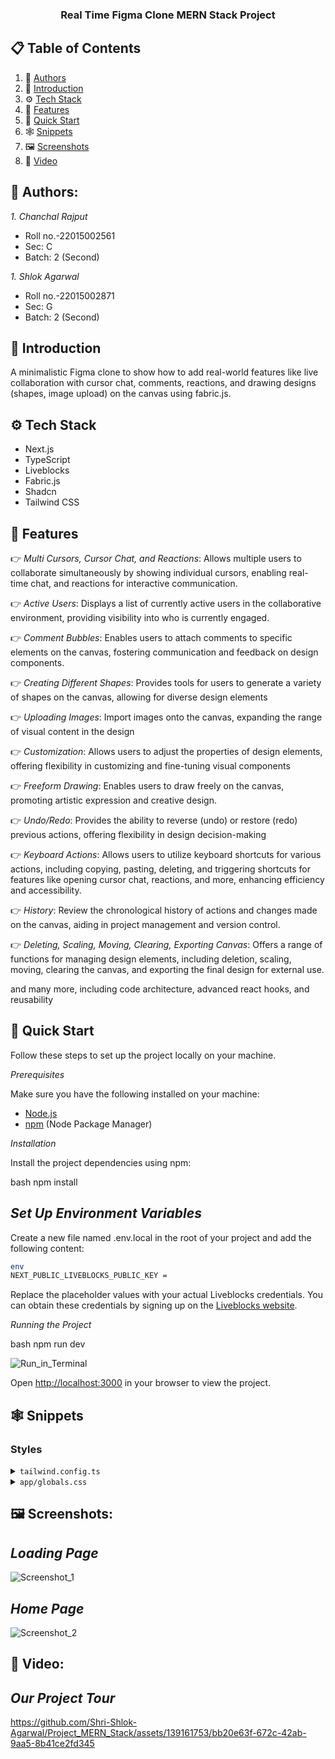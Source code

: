 <h3 align="center">Real Time Figma Clone MERN Stack Project</h3>

## 📋 <a name="table">Table of Contents</a>

1. 🗽 [Authors](#authors)
2. 🤖 [Introduction](#introduction)
3. ⚙️ [Tech Stack](#tech-stack)
4. 🔋 [Features](#features)
5. 🤸 [Quick Start](#quick-start)
6. 🕸️ [Snippets](#snippets)
7. 🖼️ [Screenshots](#screenshots)
8. 🎥 [Video](#video)

## <a name="authors"> 🗽 Authors:</a>

*1. Chanchal Rajput*
- Roll no.-22015002561
- Sec: C
- Batch: 2 (Second)

*1. Shlok Agarwal*
- Roll no.-22015002871
- Sec: G
- Batch: 2 (Second)


## <a name="introduction">🤖 Introduction</a>

A minimalistic Figma clone to show how to add real-world features like live collaboration with cursor chat, comments, reactions, and drawing designs (shapes, image upload) on the canvas using fabric.js.

## <a name="tech-stack">⚙️ Tech Stack</a>

- Next.js
- TypeScript
- Liveblocks
- Fabric.js
- Shadcn
- Tailwind CSS

## <a name="features">🔋 Features</a>

👉 *Multi Cursors, Cursor Chat, and Reactions*: Allows multiple users to collaborate simultaneously by showing individual cursors, enabling real-time chat, and reactions for interactive communication.

👉 *Active Users*: Displays a list of currently active users in the collaborative environment, providing visibility into who is currently engaged.

👉 *Comment Bubbles*: Enables users to attach comments to specific elements on the canvas, fostering communication and feedback on design components.

👉 *Creating Different Shapes*: Provides tools for users to generate a variety of shapes on the canvas, allowing for diverse design elements

👉 *Uploading Images*: Import images onto the canvas, expanding the range of visual content in the design

👉 *Customization*: Allows users to adjust the properties of design elements, offering flexibility in customizing and fine-tuning visual components

👉 *Freeform Drawing*: Enables users to draw freely on the canvas, promoting artistic expression and creative design.

👉 *Undo/Redo*: Provides the ability to reverse (undo) or restore (redo) previous actions, offering flexibility in design decision-making

👉 *Keyboard Actions*: Allows users to utilize keyboard shortcuts for various actions, including copying, pasting, deleting, and triggering shortcuts for features like opening cursor chat, reactions, and more, enhancing efficiency and accessibility.

👉 *History*: Review the chronological history of actions and changes made on the canvas, aiding in project management and version control.

👉 *Deleting, Scaling, Moving, Clearing, Exporting Canvas*: Offers a range of functions for managing design elements, including deletion, scaling, moving, clearing the canvas, and exporting the final design for external use.

and many more, including code architecture, advanced react hooks, and reusability 

## <a name="quick-start">🤸 Quick Start</a>

Follow these steps to set up the project locally on your machine.

*Prerequisites*

Make sure you have the following installed on your machine:

- [Node.js](https://nodejs.org/en)
- [npm](https://www.npmjs.com/) (Node Package Manager)


*Installation*

Install the project dependencies using npm:

bash
npm install


*Set Up Environment Variables*
-
Create a new file named .env.local in the root of your project and add the following content:

```bash
env
NEXT_PUBLIC_LIVEBLOCKS_PUBLIC_KEY = 
```

Replace the placeholder values with your actual Liveblocks credentials. You can obtain these credentials by signing up on the [Liveblocks website](https://liveblocks.io).

*Running the Project*

bash
npm run dev

![Run_in_Terminal](https://github.com/Shri-Shlok-Agarwal/Project_MERN_Stack/assets/139161753/d552159d-64b3-4ad3-97ff-1f3c2ef3d84f)

Open [http://localhost:3000](http://localhost:3000) in your browser to view the project.

## <a name="snippets">🕸️ Snippets</a>

### Styles

<details>
<summary><code>tailwind.config.ts</code></summary>

typescript
import type { Config } from "tailwindcss";

const config = {
  darkMode: ["class"],
  content: [
    "./pages/**/*.{ts,tsx}",
    "./components/**/*.{ts,tsx}",
    "./app/**/*.{ts,tsx}",
    "./src/**/*.{ts,tsx}",
  ],
  prefix: "",
  theme: {
    container: {
      center: true,
      padding: "2rem",
      screens: {
        "2xl": "1400px",
      },
    },
    extend: {
      colors: {
        primary: {
          black: "#14181F",
          green: "#56FFA6",
          grey: {
            100: "#2B303B",
            200: "#202731",
            300: "#C4D3ED",
          },
        },
      },
      keyframes: {
        "accordion-down": {
          from: { height: "0" },
          to: { height: "var(--radix-accordion-content-height)" },
        },
        "accordion-up": {
          from: { height: "var(--radix-accordion-content-height)" },
          to: { height: "0" },
        },
      },
      animation: {
        "accordion-down": "accordion-down 0.2s ease-out",
        "accordion-up": "accordion-up 0.2s ease-out",
      },
    },
  },
  plugins: [require("tailwindcss-animate")],
} satisfies Config;

export default config;


</details>

<details>
<summary><code>app/globals.css</code></summary>

css
@tailwind base;
@tailwind components;
@tailwind utilities;

@import "@liveblocks/react-comments/styles.css";

* {
  font-family:
    work sans,
    sans-serif;
}

@layer utilities {
  .no-ring {
    @apply outline-none ring-0 ring-offset-0 focus:ring-0 focus:ring-offset-0 focus-visible:ring-offset-0 !important;
  }

  .input-ring {
    @apply h-8 rounded-none border-none  bg-transparent outline-none ring-offset-0 focus:ring-1  focus:ring-primary-green focus:ring-offset-0 focus-visible:ring-offset-0 !important;
  }

  .right-menu-content {
    @apply flex w-80 flex-col gap-y-1 border-none bg-primary-black py-4 text-white !important;
  }

  .right-menu-item {
    @apply flex justify-between px-3 py-2 hover:bg-primary-grey-200 !important;
  }
}


</details>

## <a name="screenshots"> 🖼️ Screenshots:</a>

*Loading Page*
-
![Screenshot_1](https://github.com/Shri-Shlok-Agarwal/Project_MERN_Stack/assets/139161753/deb3fbb2-933d-4236-b71f-91f3c0040f52)

*Home Page*
-
![Screenshot_2](https://github.com/Shri-Shlok-Agarwal/Project_MERN_Stack/assets/139161753/4a4bd478-6f68-407a-a0c0-d95141ea5245)


## <a name="video"> 🎥 Video:</a>

*Our Project Tour*
-
https://github.com/Shri-Shlok-Agarwal/Project_MERN_Stack/assets/139161753/bb20e63f-672c-42ab-9aa5-8b41ce2fd345

